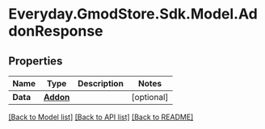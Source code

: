 # Everyday.GmodStore.Sdk.Model.AddonResponse
## Properties

Name | Type | Description | Notes
------------ | ------------- | ------------- | -------------
**Data** | [**Addon**](Addon.md) |  | [optional] 

[[Back to Model list]](../README.md#documentation-for-models) [[Back to API list]](../README.md#documentation-for-api-endpoints) [[Back to README]](../README.md)

